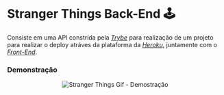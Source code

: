 # Stranger Things Back-End 🕹

Consiste em uma API constrída pela _[Trybe](https://www.betrybe.com)_ para realização de um projeto para realizar o deploy atráves da plataforma da _[Heroku](https://www.heroku.com/)_, juntamente com o _[Front-End](https://github.com/guilherme-ac-fernandes/stranger-things-frontend)_. 

### Demonstração

<p align="center">
  <img src="" alt="Stranger Things Gif - Demostração"/>
</p>

